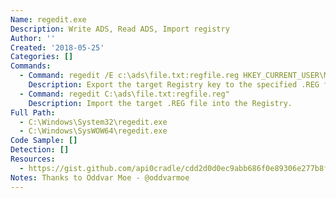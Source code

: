 ```yaml
---
Name: regedit.exe
Description: Write ADS, Read ADS, Import registry
Author: ''
Created: '2018-05-25'
Categories: []
Commands:
  - Command: regedit /E c:\ads\file.txt:regfile.reg HKEY_CURRENT_USER\MyCustomRegKey
    Description: Export the target Registry key to the specified .REG file.
  - Command: regedit C:\ads\file.txt:regfile.reg"
    Description: Import the target .REG file into the Registry.
Full Path:
  - C:\Windows\System32\regedit.exe
  - C:\Windows\SysWOW64\regedit.exe
Code Sample: []
Detection: []
Resources:
  - https://gist.github.com/api0cradle/cdd2d0d0ec9abb686f0e89306e277b8f
Notes: Thanks to Oddvar Moe - @oddvarmoe
---
```

